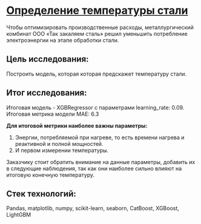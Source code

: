 # [Определение температуры стали](https://github.com/Egotoire/Portfolio/blob/main/11_CV/11_CV.ipynb)
Чтобы оптимизировать производственные расходы, металлургический комбинат ООО «Так закаляем сталь» решил уменьшить потребление электроэнергии на этапе обработки стали.

## Цель исследования:
Построить модель, которая которая предскажет температуру стали.

## Итог исследования:
Итоговая модель -  XGBRegressor с параметрами learning_rate: 0.09.  Итоговая метрика модели MAE: 6.3

**Для итоговой метрики наиболее важны параметры:**
1. Энергии, потребляемой при нагреве, то есть времени нагрева и реактивной и полной мощностей.
2. И первом измерении температуры.
   
Заказчику стоит обратить внимание на данные параметры, добавить их в следующие наблюдения, так как они наиболее сильно влияют на итоговую конечную температуру.

## Стек технологий:
Pandas, matplotlib, numpy, scikit-learn, seaborn, CatBoost, XGBoost, LightGBM
